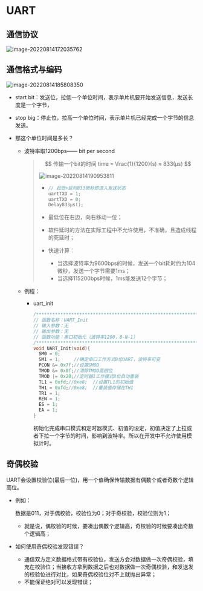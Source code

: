 # UART

## 通信协议

![image-20220814172035762](https://pic-1304959529.cos.ap-guangzhou.myqcloud.com/DB/image-20220814172035762.png)

## 通信格式与编码

![image-20220814185808350](https://pic-1304959529.cos.ap-guangzhou.myqcloud.com/DB/image-20220814185808350.png)

- start bit：发送位，拉低一个单位时间，表示单片机要开始发送信息，发送长度是一个字节，
- stop big：停止位，拉高一个单位时间，表示单片机已经完成一个字节的信息发送。
- 那这个单位时间是多长？

  - 波特率取1200bps—— bit per second

    > $$
    > 传输一个bit的时间 time = \frac{1}{1200}(s) ≈ 833(μs)
    > $$
    >
    > ![image-20220814190953811](https://pic-1304959529.cos.ap-guangzhou.myqcloud.com/DB/image-20220814190953811.png)
    >
    > - ```c
    >   // 拉低+延时833微秒即进入发送状态
    >   uartTXD = 1;
    >   uartTXD = 0;
    >   Delay833μs();
    >   ```
    > - 最低位在右边，向右移动一位；
    > - 软件延时的方法在实际工程中不允许使用，不准确，且造成线程的死延时；
    > - 快速计算：
    >
    >   - 当选择波特率为9600bps的时候，发送一个bit耗时约为104微秒，发送一个字节需要1ms；
    >   - 当选择115200bps时候，1ms能发送12个字节；
    >
  - 例程：

    - uart_init

      ```c
      /******************************************************************************/
      // 函数名称：UART_Init 
      // 输入参数：无
      // 输出参数：无 
      // 函数功能：串口初始化（波特率1200，8-N-1）
      /******************************************************************************/
      void UART_Init(void){
      	SM0 = 0;
      	SM1 = 1;     //确定串口工作方式8位UART，波特率可变
      	PCON &= 0x7f;//设置SMOD
      	TMOD &= 0x0f;//清除TMOD高四位
      	TMOD |= 0x20;//定时器1工作模式8位自动重装
      	TL1 = 0xfd;//0xe8;  //设置TL1的初始值
      	TH1 = 0xfd;//0xe8;  //重装值存储在TH1
      	TR1 = 1;
      	REN = 1;
      	ES = 1;
      	EA = 1;
      }
      ```

      初始化完成串口模式和定时器模式、初值的设定，初值决定了上拉或者下拉一个字节的时间，影响到波特率。所以在开发中不允许使用模拟计时。

## 奇偶校验

UART会设置校验位(最后一位)，用一个值确保传输数据有偶数个或者奇数个逻辑高位。

- 例如：

  数据是011，对于偶校验，校验位为0；对于奇校验，校验位则为1；

  - 就是说，偶校验的时候，要凑出偶数个逻辑高，奇校验的时候要凑出奇数个逻辑高；
- 如何使用奇偶校验发现错误？

  - 通信双方定义数据格式带有校验位，发送方会对数据做一次奇偶校验，填充在校验位；当接收方拿到数据之后也对数据做一次奇偶校验，和发送发的校验位进行对比，如果奇偶校验位对不上就抛出异常；
  - 不能保证绝对可以发现错误；
